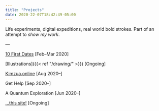```yaml
---
title: "Projects"
date: 2020-22-07T18:42:49-05:00
---
```


Life experiments, digital expeditions, real world bold strokes. Part of an attempt to *show my work*.

—

[10 First Dates](http://tiny.cc/10FD) [Feb–Mar 2020]

[Illustrations]({{< ref "/drawing/" >}}) [Ongoing]

[Kimzua.online](https://www.figma.com/proto/kFGgLXyzCjBoZbU3OkJgxj/Kimzua-Online-(Desktop)?node-id=1%3A2&scaling=scale-down-width&hide-ui=1) [Aug 2020–]

Get Help [Sep 2020–]

A Quantum Exploration [Jun 2020–]

[…this site!](thissite) [Ongoing]
